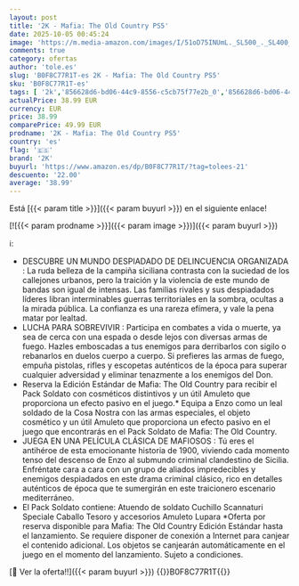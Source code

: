```yaml
---
layout: post
title: '2K - Mafia: The Old Country PS5'
date: 2025-10-05 00:45:24
image: 'https://m.media-amazon.com/images/I/51oD75INUmL._SL500_._SL400_.jpg'
comments: true
category: ofertas
author: 'tole.es'
slug: 'B0F8C77R1T-es 2K - Mafia: The Old Country PS5'
sku: 'B0F8C77R1T-es'
tags: [ '2k','856628d6-bd06-44c9-8556-c5cb75f77e2b_0','856628d6-bd06-44c9-8556-c5cb75f77e2b_2201','856628d6-bd06-44c9-8556-c5cb75f77e2b_3601','Arborist Merchandising Root','Hardware y juegos para PlayStation 5','Juegos para PlayStation 5','Preventa de Videojuegos','Self Service','Special Features Stores','Videojuegos','Videojuegos más esperados','ps5','🇪🇸', ]
actualPrice: 38.99 EUR
currency: EUR
price: 38.99
comparePrice: 49.99 EUR
prodname: '2K - Mafia: The Old Country PS5'
country: 'es'
flag: '🇪🇸'
brand: '2K'
buyurl: 'https://www.amazon.es/dp/B0F8C77R1T/?tag=tolees-21'
descuento: '22.00'
average: '38.99'
---
```


Está [{{< param title >}}]({{< param buyurl >}}) en el siguiente enlace!

[![{{< param prodname >}}]({{< param image >}})]({{< param buyurl >}})

ℹ️:

- DESCUBRE UN MUNDO DESPIADADO DE DELINCUENCIA ORGANIZADA : La ruda belleza de la campiña siciliana contrasta con la suciedad de los callejones urbanos, pero la traición y la violencia de este mundo de bandas son igual de intensas. Las familias rivales y sus despiadados líderes libran interminables guerras territoriales en la sombra, ocultas a la mirada pública. La confianza es una rareza efímera, y vale la pena matar por lealtad.
- LUCHA PARA SOBREVIVIR : Participa en combates a vida o muerte, ya sea de cerca con una espada o desde lejos con diversas armas de fuego. Hazles emboscadas a tus enemigos para derribarlos con sigilo o rebanarlos en duelos cuerpo a cuerpo. Si prefieres las armas de fuego, empuña pistolas, rifles y escopetas auténticos de la época para superar cualquier adversidad y eliminar tenazmente a los enemigos del Don.
- Reserva la Edición Estándar de Mafia: The Old Country para recibir el Pack Soldato con cosméticos distintivos y un útil Amuleto que proporciona un efecto pasivo en el juego.* Equipa a Enzo como un leal soldado de la Cosa Nostra con las armas especiales, el objeto cosmético y un útil Amuleto que proporciona un efecto pasivo en el juego que encontrarás en el Pack Soldato de Mafia: The Old Country.
- JUEGA EN UNA PELÍCULA CLÁSICA DE MAFIOSOS : Tú eres el antihéroe de esta emocionante historia de 1900, viviendo cada momento tenso del descenso de Enzo al submundo criminal clandestino de Sicilia. Enfréntate cara a cara con un grupo de aliados impredecibles y enemigos despiadados en este drama criminal clásico, rico en detalles auténticos de época que te sumergirán en este traicionero escenario mediterráneo.
- El Pack Soldato contiene: Atuendo de soldato Cuchillo Scannaturi Speciale Caballo Tesoro y accesorios Amuleto Lupara *Oferta por reserva disponible para Mafia: The Old Country Edición Estándar hasta el lanzamiento. Se requiere disponer de conexión a Internet para canjear el contenido adicional. Los objetos se canjearán automáticamente en el juego en el momento del lanzamiento. Sujeto a condiciones.

[🛒 Ver la oferta!!]({{< param buyurl >}})
{{<world>}}B0F8C77R1T{{</world>}}

